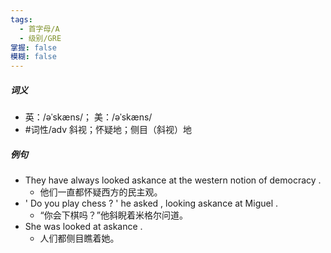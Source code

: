 ```yaml
---
tags:
  - 首字母/A
  - 级别/GRE
掌握: false
模糊: false
---
```

##### 词义
- 英：/əˈskæns/； 美：/əˈskæns/
- #词性/adv  斜视；怀疑地；侧目（斜视）地
##### 例句
- They have always looked askance at the western notion of democracy .
	- 他们一直都怀疑西方的民主观。
- ' Do you play chess ? ' he asked , looking askance at Miguel .
	- “你会下棋吗？”他斜睨着米格尔问道。
- She was looked at askance .
	- 人们都侧目瞧着她。
